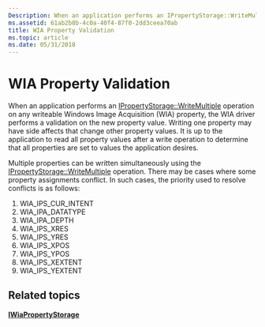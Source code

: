 ```yaml
---
Description: When an application performs an IPropertyStorage::WriteMultiple operation on any writeable Windows Image Acquisition (WIA) property, the WIA driver performs a validation on the new property value.
ms.assetid: 61ab2b8b-4c0a-40f4-87f0-2dd3ceea70ab
title: WIA Property Validation
ms.topic: article
ms.date: 05/31/2018
---
```


# WIA Property Validation

When an application performs an [IPropertyStorage::WriteMultiple](https://msdn.microsoft.com/en-us/library/Aa379985(v=VS.85).aspx) operation on any writeable Windows Image Acquisition (WIA) property, the WIA driver performs a validation on the new property value. Writing one property may have side affects that change other property values. It is up to the application to read all property values after a write operation to determine that all properties are set to values the application desires.

Multiple properties can be written simultaneously using the [IPropertyStorage::WriteMultiple](https://msdn.microsoft.com/en-us/library/Aa379985(v=VS.85).aspx) operation. There may be cases where some property assignments conflict. In such cases, the priority used to resolve conflicts is as follows:

1.  WIA\_IPS\_CUR\_INTENT
2.  WIA\_IPA\_DATATYPE
3.  WIA\_IPA\_DEPTH
4.  WIA\_IPS\_XRES
5.  WIA\_IPS\_YRES
6.  WIA\_IPS\_XPOS
7.  WIA\_IPS\_YPOS
8.  WIA\_IPS\_XEXTENT
9.  WIA\_IPS\_YEXTENT

## Related topics

<dl> <dt>

[**IWiaPropertyStorage**](/windows/desktop/api/wia_xp/nn-wia_xp-iwiapropertystorage)
</dt> </dl>

 

 



